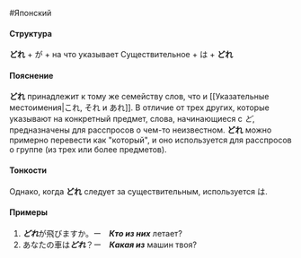 #Японский 
#### Структура
**どれ** + が + на что указывает
Существительное + は + **どれ**
#### Пояснение
**どれ** принадлежит к тому же семейству слов, что и [[Указательные местоимения|これ, それ и あれ]]. В отличие от трех других, которые указывают на конкретный предмет, слова, начинающиеся с *ど*, предназначены для расспросов о чем-то неизвестном. **どれ** можно примерно перевести как "который", и оно используется для расспросов о группе (из трех или более предметов).
#### Тонкости
Однако, когда **どれ** следует за существительным, используется は.
#### Примеры
1. ***どれ***が飛びますか。ー　***Кто из них*** летает?
2. あなたの車は***どれ***？ー　***Какая из*** машин твоя? 